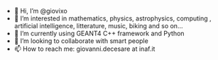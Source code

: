 - 👋 Hi, I’m @giovixo
- 👀 I’m interested in mathematics, physics, astrophysics, computing , artificial intelligence, litterature, music, biking and so on...
- 🌱 I’m currently using GEANT4 C++ framework and Python  
- 💞️ I’m looking to collaborate with smart people
- 📫 How to reach me: giovanni.decesare at inaf.it

<!---
giovixo/giovixo is a ✨ special ✨ repository because its `README.md` (this file) appears on your GitHub profile.
You can click the Preview link to take a look at your changes.
--->

